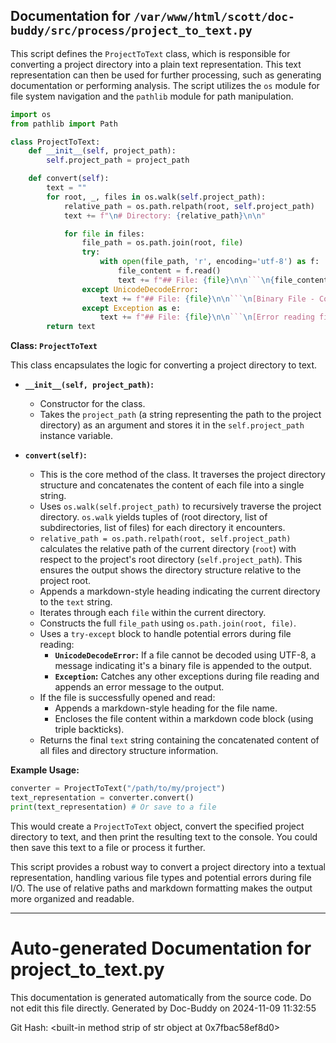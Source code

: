 ## Documentation for `/var/www/html/scott/doc-buddy/src/process/project_to_text.py`

This script defines the `ProjectToText` class, which is responsible for converting a project directory into a plain text representation.  This text representation can then be used for further processing, such as generating documentation or performing analysis. The script utilizes the `os` module for file system navigation and the `pathlib` module for path manipulation.

```python
import os
from pathlib import Path

class ProjectToText:
    def __init__(self, project_path):
        self.project_path = project_path

    def convert(self):
        text = ""
        for root, _, files in os.walk(self.project_path):
            relative_path = os.path.relpath(root, self.project_path)
            text += f"\n# Directory: {relative_path}\n\n"

            for file in files:
                file_path = os.path.join(root, file)
                try:
                    with open(file_path, 'r', encoding='utf-8') as f:
                        file_content = f.read()
                        text += f"## File: {file}\n\n```\n{file_content}\n```\n\n"
                except UnicodeDecodeError:
                    text += f"## File: {file}\n\n```\n[Binary File - Could not decode]\n```\n\n"
                except Exception as e:
                    text += f"## File: {file}\n\n```\n[Error reading file: {e}]\n```\n\n"
        return text


```

**Class: `ProjectToText`**

This class encapsulates the logic for converting a project directory to text.

* **`__init__(self, project_path)`:**
    * Constructor for the class.
    * Takes the `project_path` (a string representing the path to the project directory) as an argument and stores it in the `self.project_path` instance variable.

* **`convert(self)`:**
    * This is the core method of the class. It traverses the project directory structure and concatenates the content of each file into a single string.
    * Uses `os.walk(self.project_path)` to recursively traverse the project directory.  `os.walk` yields tuples of (root directory, list of subdirectories, list of files) for each directory it encounters.
    * `relative_path = os.path.relpath(root, self.project_path)` calculates the relative path of the current directory (`root`) with respect to the project's root directory (`self.project_path`).  This ensures the output shows the directory structure relative to the project root.
    * Appends a markdown-style heading indicating the current directory to the `text` string.
    * Iterates through each `file` within the current directory.
    * Constructs the full `file_path` using `os.path.join(root, file)`.
    * Uses a `try-except` block to handle potential errors during file reading:
        * **`UnicodeDecodeError`:**  If a file cannot be decoded using UTF-8, a message indicating it's a binary file is appended to the output.
        * **`Exception`:** Catches any other exceptions during file reading and appends an error message to the output.
    * If the file is successfully opened and read:
        * Appends a markdown-style heading for the file name.
        * Encloses the file content within a markdown code block (using triple backticks).
    * Returns the final `text` string containing the concatenated content of all files and directory structure information.



**Example Usage:**

```python
converter = ProjectToText("/path/to/my/project")
text_representation = converter.convert()
print(text_representation) # Or save to a file
```

This would create a `ProjectToText` object, convert the specified project directory to text, and then print the resulting text to the console.  You could then save this text to a file or process it further.


This script provides a robust way to convert a project directory into a textual representation, handling various file types and potential errors during file I/O. The use of relative paths and markdown formatting makes the output more organized and readable.


---
# Auto-generated Documentation for project_to_text.py
This documentation is generated automatically from the source code. Do not edit this file directly.
Generated by Doc-Buddy on 2024-11-09 11:32:55

Git Hash: <built-in method strip of str object at 0x7fbac58ef8d0>
